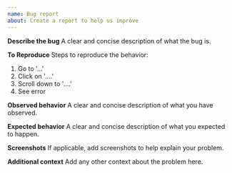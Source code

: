 ```yaml
---
name: Bug report
about: Create a report to help us improve
---
```

<!--
  - Thanks for taking the time to report a bug in the Oppiabot project.
  - Before filing a new issue, please do a quick search to check that it hasn't
  - already been filed on the [issue tracker](https://github.com/oppia/oppiabot/issues)._
  -->

**Describe the bug**
A clear and concise description of what the bug is.

**To Reproduce**
Steps to reproduce the behavior:
 1. Go to '...'
 2. Click on '....'
 3. Scroll down to '....'
 4. See error

**Observed behavior**
A clear and concise description of what you have observed.

**Expected behavior**
A clear and concise description of what you expected to happen.

**Screenshots**
If applicable, add screenshots to help explain your problem.

**Additional context**
Add any other context about the problem here.